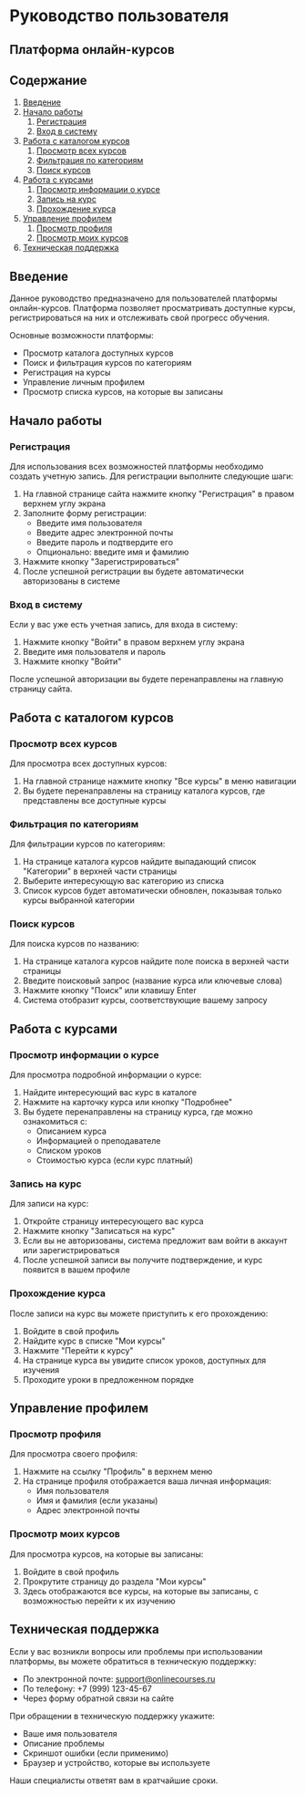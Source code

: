 # Руководство пользователя
## Платформа онлайн-курсов

## Содержание

1. [Введение](#введение)
2. [Начало работы](#начало-работы)
   1. [Регистрация](#регистрация)
   2. [Вход в систему](#вход-в-систему)
3. [Работа с каталогом курсов](#работа-с-каталогом-курсов)
   1. [Просмотр всех курсов](#просмотр-всех-курсов)
   2. [Фильтрация по категориям](#фильтрация-по-категориям)
   3. [Поиск курсов](#поиск-курсов)
4. [Работа с курсами](#работа-с-курсами)
   1. [Просмотр информации о курсе](#просмотр-информации-о-курсе)
   2. [Запись на курс](#запись-на-курс)
   3. [Прохождение курса](#прохождение-курса)
5. [Управление профилем](#управление-профилем)
   1. [Просмотр профиля](#просмотр-профиля)
   2. [Просмотр моих курсов](#просмотр-моих-курсов)
6. [Техническая поддержка](#техническая-поддержка)

## Введение

Данное руководство предназначено для пользователей платформы онлайн-курсов. Платформа позволяет просматривать доступные курсы, регистрироваться на них и отслеживать свой прогресс обучения.

Основные возможности платформы:
- Просмотр каталога доступных курсов
- Поиск и фильтрация курсов по категориям
- Регистрация на курсы
- Управление личным профилем
- Просмотр списка курсов, на которые вы записаны

## Начало работы

### Регистрация

Для использования всех возможностей платформы необходимо создать учетную запись. Для регистрации выполните следующие шаги:

1. На главной странице сайта нажмите кнопку "Регистрация" в правом верхнем углу экрана
2. Заполните форму регистрации:
   - Введите имя пользователя
   - Введите адрес электронной почты
   - Введите пароль и подтвердите его
   - Опционально: введите имя и фамилию
3. Нажмите кнопку "Зарегистрироваться"
4. После успешной регистрации вы будете автоматически авторизованы в системе

### Вход в систему

Если у вас уже есть учетная запись, для входа в систему:

1. Нажмите кнопку "Войти" в правом верхнем углу экрана
2. Введите имя пользователя и пароль
3. Нажмите кнопку "Войти"

После успешной авторизации вы будете перенаправлены на главную страницу сайта.

## Работа с каталогом курсов

### Просмотр всех курсов

Для просмотра всех доступных курсов:

1. На главной странице нажмите кнопку "Все курсы" в меню навигации 
2. Вы будете перенаправлены на страницу каталога курсов, где представлены все доступные курсы

### Фильтрация по категориям

Для фильтрации курсов по категориям:

1. На странице каталога курсов найдите выпадающий список "Категории" в верхней части страницы
2. Выберите интересующую вас категорию из списка
3. Список курсов будет автоматически обновлен, показывая только курсы выбранной категории

### Поиск курсов

Для поиска курсов по названию:

1. На странице каталога курсов найдите поле поиска в верхней части страницы
2. Введите поисковый запрос (название курса или ключевые слова)
3. Нажмите кнопку "Поиск" или клавишу Enter
4. Система отобразит курсы, соответствующие вашему запросу

## Работа с курсами

### Просмотр информации о курсе

Для просмотра подробной информации о курсе:

1. Найдите интересующий вас курс в каталоге
2. Нажмите на карточку курса или кнопку "Подробнее"
3. Вы будете перенаправлены на страницу курса, где можно ознакомиться с:
   - Описанием курса
   - Информацией о преподавателе
   - Списком уроков
   - Стоимостью курса (если курс платный)

### Запись на курс

Для записи на курс:

1. Откройте страницу интересующего вас курса
2. Нажмите кнопку "Записаться на курс"
3. Если вы не авторизованы, система предложит вам войти в аккаунт или зарегистрироваться
4. После успешной записи вы получите подтверждение, и курс появится в вашем профиле

### Прохождение курса

После записи на курс вы можете приступить к его прохождению:

1. Войдите в свой профиль
2. Найдите курс в списке "Мои курсы"
3. Нажмите "Перейти к курсу"
4. На странице курса вы увидите список уроков, доступных для изучения
5. Проходите уроки в предложенном порядке

## Управление профилем

### Просмотр профиля

Для просмотра своего профиля:

1. Нажмите на ссылку "Профиль" в верхнем меню
2. На странице профиля отображается ваша личная информация:
   - Имя пользователя
   - Имя и фамилия (если указаны)
   - Адрес электронной почты

### Просмотр моих курсов

Для просмотра курсов, на которые вы записаны:

1. Войдите в свой профиль
2. Прокрутите страницу до раздела "Мои курсы"
3. Здесь отображаются все курсы, на которые вы записаны, с возможностью перейти к их изучению

## Техническая поддержка

Если у вас возникли вопросы или проблемы при использовании платформы, вы можете обратиться в техническую поддержку:

- По электронной почте: support@onlinecourses.ru
- По телефону: +7 (999) 123-45-67
- Через форму обратной связи на сайте

При обращении в техническую поддержку укажите:
- Ваше имя пользователя
- Описание проблемы
- Скриншот ошибки (если применимо)
- Браузер и устройство, которые вы используете

Наши специалисты ответят вам в кратчайшие сроки. 